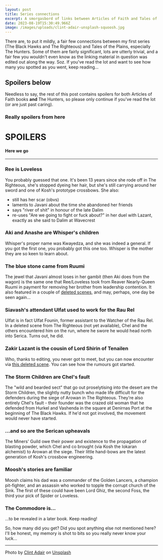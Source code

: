 ```yaml
---
layout: post
title: Series connections
excerpt: A smorgasbord of links between Articles of Faith and Tales of the Plains
date: 2023-08-19T15:30:49.966Z
image: /images/uploads/clint-adair-unsplash-squoosh.jpg
---
```

T﻿here are, to put it mildly, a fair few connections between my first series (The Black Hawks and The Righteous) and Tales of the Plains, especially The Hunters. Some of them are fairly significant, lots are utterly trivial, and a fair few you wouldn't even know as the linking material in question was edited out along the way. Soz. If you've read the lot and want to see how many you spotted as you went, keep reading...

## Spoilers below

N﻿eedless to say, the rest of this post contains spoilers for both Articles of Faith books **and** The Hunters, so please only continue if you've read the lot (or are just past caring).

### Really spoilers from here

# SPOILERS

#### Here we go

---

### Ree is Loveless

Y﻿ou probably guessed that one. It's been 13 years since she rode off in The Righteous, she's stopped dyeing her hair, but she's still carrying around her sword and one of Kosh's prototype crossbows. She also:
* still has her scar (obvs)
* laments to Javani about the time she abandoned her friends
* says "river of shit" in honour of the late Dalim
* re-uses "Are we going to fight or fuck about?" in her duel with Lazant, exactly as she said to Dalim at Wavecrest

### Aki and Anashe are Whisper's children

W﻿hisper's proper name was Kwayedza, and she was indeed a general. If you got the first one, you probably got this one too. Whisper is the mother they are so keen to learn about.

### The blue stone came from Ruumi

T﻿he jewel that Javani almost loses in her gambit (then Aki does from the wagon) is the same one that Ree/Loveless took from Reaver Nearly-Queen Ruumi in payment for removing her brother from leadership contention. It also featured in a couple of [deleted scenes](/deleted-scenes), and may, perhaps, one day be seen again...

### Siavash's attendant Ulfat used to work for the Rau Rel

U﻿lfat is in fact Ulfat Founin, former assistant to the Watcher of the Rau Rel. In a deleted scene from The Righteous (not yet available), Chel and the others encountered him on the run, where he swore he would head north into Serica. Turns out, he did.

### Zakir Lazant is the cousin of Lord Shirin of Tenailen

W﻿ho, thanks to editing, you never got to meet, but you can now encounter via [this deleted scene](/deleted-scenes/foss-and-loveless-2). You can see how the rumours got started.

### The Storm Children are Chel's fault

T﻿he "wild and bearded sect" that go out proselytising into the desert are the Storm Children, the slightly nutty bunch who made life difficult for the defenders during the siege of Arowan in The Righteous. They're also entirely Chel's fault - their founder was the crazed old woman that he defended from Hurkel and Vashenda in the square at Denirnas Port at the beginning of The Black Hawks. If he'd not got involved, the movement would never have started.

### ...and so are the Serican upheavals

The Miners' Guild owe their power and existence to the propagation of blasting powder, which Chel and co brought (via Kosh the Iokaran alchemist) to Arowan at the siege. Their little hand-bows are the latest generation of Kosh's crossbow engineering.

### Moosh's stories are familiar

Moosh claims his dad was a commander of the Golden Lancers, a champion pit-fighter, and an assassin who worked to topple the corrupt church of the Sink. The first of these could have been Lord Ghiz, the second Foss, the third your pick of Spider or Loveless.

### The Commodore is...

.﻿..to be revealed in a later book. Keep reading!



S﻿o, how many did you get? Did you spot anything else not mentioned here? I'll be honest, my memory is shot to bits so you really never know your luck...

---

Photo by <a href="https://unsplash.com/@clintadair?utm_source=unsplash&utm_medium=referral&utm_content=creditCopyText">Clint Adair</a> on <a href="https://unsplash.com/photos/BW0vK-FA3eg?utm_source=unsplash&utm_medium=referral&utm_content=creditCopyText">Unsplash</a>
